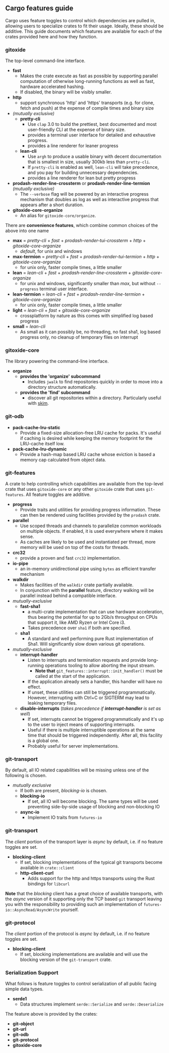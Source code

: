 ## Cargo features guide

Cargo uses feature toggles to control which dependencies are pulled in, allowing users to specialize crates to fit their usage.
Ideally, these should be additive.
This guide documents which features are available for each of the crates provided here and how they function.

### gitoxide

The top-level command-line interface.

* **fast**
    * Makes the crate execute as fast as possible by supporting parallel computation of otherwise long-running functions
      as well as fast, hardware accelerated hashing.
    * If disabled, the binary will be visibly smaller.
* **http**
    * support synchronous 'http' and 'https' transports (e.g. for clone, fetch and push) at the expense of compile times and binary size
* _(mutually exclusive)_
    * **pretty-cli**
        * Use `clap` 3.0 to build the prettiest, best documented and most user-friendly CLI at the expense of binary size.
        * provides a terminal user interface for detailed and exhaustive progress.
        * provides a line renderer for leaner progress
    * **lean-cli**
        * Use `argh` to produce a usable binary with decent documentation that is smallest in size, usually 300kb less than `pretty-cli`.
        * If `pretty-cli` is enabled as well, `lean-cli` will take precedence, and you pay for building unnecessary dependencies.
        * provides a line renderer for lean but pretty progress
* **prodash-render-line-crossterm** or **prodash-render-line-termion** _(mutually exclusive)_
    * The `--verbose` flag will be powered by an interactive progress mechanism that doubles as log as well as interactive progress
      that appears after a short duration.
* **gitoxide-core-organize**
    * An alias for `gitoxide-core/organize`.

There are **convenience features**, which combine common choices of the above into one name

* **max** = *pretty-cli* + *fast* + *prodash-render-tui-crossterm* + *http* + *gitoxide-core-organize*
    * _default_, for unix and windows
* **max-termion** = *pretty-cli* + *fast* + *prodash-render-tui-termion* + *http* + *gitoxide-core-organize*
    * for unix only, faster compile times, a little smaller
* **lean** = *lean-cli* + *fast* + *prodash-render-line-crossterm* + *gitoxide-core-organize*
    * for unix and windows, significantly smaller than _max_, but without `--progress` terminal user interface.
* **lean-termion** = *lean-cli* + *fast* + *prodash-render-line-termion* + *gitoxide-core-organize*
    * for unix only, faster compile times, a little smaller
* **light** = *lean-cli* + *fast* + *gitoxide-core-organize*
    * crossplatform by nature as this comes with simplified log based progress
* **small** = *lean-cli*
    * As small as it can possibly be, no threading, no fast sha1, log based progress only, no cleanup of temporary files on interrupt

### gitoxide-core

The library powering the command-line interface.

* **organize**
    * **provides the 'organize' subcommand**
        * Includes `jwalk` to find repositories quickly in order to move into a directory structure automatically.
    * **provides the 'find' subcommand**
        * discover all git repositories within a directory. Particularly useful with [skim][skim].

[skim]: https://github.com/lotabout/skim

### git-odb

* **pack-cache-lru-static**
    * Provide a fixed-size allocation-free LRU cache for packs. It's useful if caching is desired while keeping the memory footprint
      for the LRU-cache itself low.
* **pack-cache-lru-dynamic**
    * Provide a hash-map based LRU cache whose eviction is based a memory cap calculated from object data.

### git-features

A crate to help controlling which capabilities are available from the top-level crate that uses `gitoxide-core` or any other
`gitoxide` crate that uses `git-features`.
All feature toggles are additive.

* **progress**
    * Provide traits and utilities for providing progress information. These can then be rendered using facilities provided by
      the `prodash` crate.
* **parallel**
    * Use scoped threads and channels to parallelize common workloads on multiple objects. If enabled, it is used everywhere
      where it makes sense.
    * As caches are likely to be used and instantiated per thread, more memory will be used on top of the costs for threads.
* **crc32**
    * provide a proven and fast `crc32` implementation.
* **io-pipe**
    * an in-memory unidirectional pipe using `bytes` as efficient transfer mechanism
* **walkdir**
    * Makes facilities of the `walkdir` crate partially available.
    * In conjunction with the **parallel** feature, directory walking will be parallel instead behind a compatible interface.
* _mutually-exclusive_
    * **fast-sha1**
        * a multi-crate implementation that can use hardware acceleration, thus bearing the potential for up to 2Gb/s throughput on
          CPUs that support it, like AMD Ryzen or Intel Core i3.
        * Takes precedence over `sha1` if both are specified.
    * **sha1**
        * A standard and well performing pure Rust implementation of Sha1. Will significantly slow down various git operations.
* _mutually-exclusive_
    * **interrupt-handler**
        * Listen to interrupts and termination requests and provide long-running operations tooling to allow aborting the input stream.
            * **Note that** `git_features::interrupt::init_handler()` must be called at the start of the application.
        * If the application already sets a handler, this handler will have no effect.
        * If unset, these utilities can still be triggered programmatically. However, interrupting with Ctrl+C or SIGTERM may lead to
          leaking temporary files.
    * **disable-interrupts** (_takes precedence if **interrupt-handler** is set as well_)
        * If set, interrupts cannot be triggered programmatically and it's up to the user to inject means of supporting interrupts.
        * Useful if there is multiple interruptible operations at the same time that should be triggered independently. After all, this facility is a global one.
        * Probably useful for server implementations.

### git-transport

By default, all IO related capabilities will be missing unless one of the following is chosen.

* _mutually exclusive_
  * If both are present, _blocking-io_ is chosen.
  * **blocking-io**
    * If set, all IO will become blocking. The same types will be used preventing side-by-side usage of blocking and non-blocking IO
  * **async-io**
    * Implement IO traits from `futures-io` 
    

### git-transport

The _client_ portion of the transport layer is _async_ by default, i.e. if no feature toggles are set.

* **blocking-client**
  * If set, blocking implementations of the typical git transports become available in `crate::client`
  * **http-client-curl**
    * Adds support for the http and https transports using the Rust bindings for `libcurl`
    
**Note** that the _blocking_ client has a great choice of available transports, with the _async_ version of it supporting only the TCP based `git` transport leaving you
with the responsibility to providing such an implementation of `futures-io::AsyncRead/AsyncWrite` yourself.
    
### git-protocol

The _client_ portion of the protocol is _async_ by default, i.e. if no feature toggles are set.

* **blocking-client**
  * If set, blocking implementations are available and will use the blocking version of the `git-transport` crate.

### Serialization Support

What follows is feature toggles to control serialization of all public facing simple data types.

* **serde1**
    * Data structures implement `serde::Serialize` and `serde::Deserialize`

The feature above is provided by the crates:

* **git-object**
* **git-url**
* **git-odb**
* **git-protocol**
* **gitoxide-core**
 
